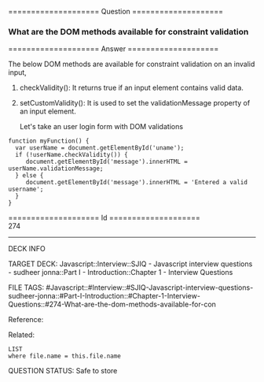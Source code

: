 ==================== Question ====================  

### What are the DOM methods available for constraint validation  

==================== Answer ====================  

The below DOM methods are available for constraint validation on an invalid input,

1. checkValidity(): It returns true if an input element contains valid data.

2. setCustomValidity(): It is used to set the validationMessage property of an input element.

    Let's take an user login form with DOM validations

<!-- codeblock-start -->
<pre><code class="hljs language-javascript"><span class="hljs-keyword">function</span> <span class="hljs-title function_">myFunction</span>(<span class="hljs-params"></span>) {
  <span class="hljs-keyword">var</span> userName = <span class="hljs-variable language_">document</span>.<span class="hljs-title function_">getElementById</span>(<span class="hljs-string">'uname'</span>);
  <span class="hljs-keyword">if</span> (!userName.<span class="hljs-title function_">checkValidity</span>()) {
     <span class="hljs-variable language_">document</span>.<span class="hljs-title function_">getElementById</span>(<span class="hljs-string">'message'</span>).<span class="hljs-property">innerHTML</span> = userName.<span class="hljs-property">validationMessage</span>;
  } <span class="hljs-keyword">else</span> {
     <span class="hljs-variable language_">document</span>.<span class="hljs-title function_">getElementById</span>(<span class="hljs-string">'message'</span>).<span class="hljs-property">innerHTML</span> = <span class="hljs-string">'Entered a valid username'</span>;
  }
}
</code></pre>
<!-- codeblock-end -->

==================== Id ====================  
274

---

DECK INFO

TARGET DECK: Javascript::Interview::SJIQ - Javascript interview questions - sudheer jonna::Part I - Introduction::Chapter 1 - Interview Questions

FILE TAGS: #Javascript::#Interview::#SJIQ-Javascript-interview-questions-sudheer-jonna::#Part-I-Introduction::#Chapter-1-Interview-Questions::#274-What-are-the-dom-methods-available-for-con

Reference:

Related:

```dataview
LIST
where file.name = this.file.name
```

QUESTION STATUS: Safe to store
